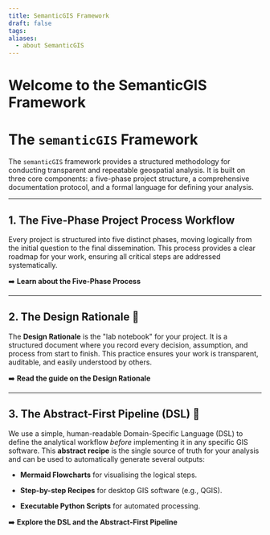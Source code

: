 ```yaml
---
title: SemanticGIS Framework
draft: false
tags:
aliases:
  - about SemanticGIS
---
```

# Welcome to the SemanticGIS Framework
# The `semanticGIS` Framework

The `semanticGIS` framework provides a structured methodology for conducting transparent and repeatable geospatial analysis. It is built on three core components: a five-phase project structure, a comprehensive documentation protocol, and a formal language for defining your analysis.

---

## 1. The Five-Phase Project Process Workflow

Every project is structured into five distinct phases, moving logically from the initial question to the final dissemination. This process provides a clear roadmap for your work, ensuring all critical steps are addressed systematically.

➡️ **Learn about the Five-Phase Process**

---

## 2. The Design Rationale 📓

The **Design Rationale** is the "lab notebook" for your project. It is a structured document where you record every decision, assumption, and process from start to finish. This practice ensures your work is transparent, auditable, and easily understood by others.

➡️ **Read the guide on the Design Rationale**

---

## 3. The Abstract-First Pipeline (DSL) 🔗

We use a simple, human-readable Domain-Specific Language (DSL) to define the analytical workflow _before_ implementing it in any specific GIS software. This **abstract recipe** is the single source of truth for your analysis and can be used to automatically generate several outputs:

- **Mermaid Flowcharts** for visualising the logical steps.
    
- **Step-by-step Recipes** for desktop GIS software (e.g., QGIS).
    
- **Executable Python Scripts** for automated processing.
    

➡️ **Explore the DSL and the Abstract-First Pipeline**

